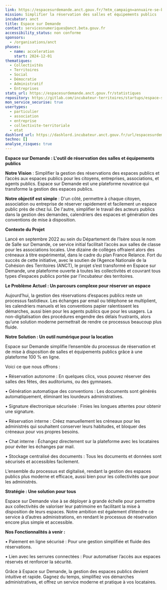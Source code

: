 ```yaml
---
link: https://espacesurdemande.anct.gouv.fr/?mtm_campaign=annuaire-se-beta&mtm_source=web&mtm_medium=beta-gouv
mission: Simplifier la réservation des salles et équipements publics
incubator: anct
title: Espace sur Demande
contact: servicesnumeriques@anct.beta.gouv.fr
accessibility_status: non conforme
sponsors:
  - /organisations/anct
phases:
  - name: acceleration
    start: 2024-12-01
thematiques:
  - Collectivités
  - Territoires
  - Social
  - Démocratie
  - Administratif
  - Entreprises
stats_url: https://espacesurdemande.anct.gouv.fr/statistiques
repository: https://gitlab.com/incubateur-territoires/startups/espace-sur-demande/application
mon_service_securise: true
usertypes:
  - particulier
  - association
  - entreprise
  - collectivite-territoriale
  - etat
dashlord_url: https://dashlord.incubateur.anct.gouv.fr/url/espacesurdemande-anct-gouv-fr/
techno: []
analyse_risques: true
---
```

**Espace sur Demande : L'outil de réservation des salles et équipements publics**

**Notre Vision** : Simplifier la gestion des réservations des espaces publics et l’accès aux espaces publics pour les citoyens, entreprises, associations, et agents publics.
Espace sur Demande est une plateforme novatrice qui transforme la gestion des espaces publics.

**Notre objectif est simple** : D'un côté, permettre à chaque citoyen, association ou entreprise de réserver rapidement et facilement un espace public près de chez lui. De l'autre, simplifier le travail des acteurs publics dans la gestion des demandes, calendriers des espaces et génération des conventions de mise à disposition. 


**Contexte du Projet**

Lancé en septembre 2022 au sein du Département de l’Isère sous le nom de Salle sur Demande, ce service initial facilitait l’accès aux salles de classe pour les associations locales. Une dizaine de collèges offraient alors des créneaux à titre expérimental, dans le cadre du plan France Relance. Fort du succès de cette initiative, avec le soutien de l’Agence Nationale de la Cohésion des Territoires (ANCT), le projet s’est transformé en Espace sur Demande, une plateforme ouverte à toutes les collectivités et couvrant tous types d’espaces publics portée par l’incubateur des territoires.

**Le Problème Actuel : Un parcours complexe pour réserver un espace**

Aujourd’hui, la gestion des réservations d’espaces publics reste un processus fastidieux. Les échanges par email ou téléphone se multiplient, les calendriers manuels et les conventions papier ralentissent les démarches, aussi bien pour les agents publics que pour les usagers. La non-digitalisation des procédures engendre des délais frustrants, alors qu’une solution moderne permettrait de rendre ce processus beaucoup plus fluide.

**Notre Solution : Un outil numérique pour la location**

Espace sur Demande simplifie l’ensemble du processus de réservation et de mise à disposition de salles et équipements publics grâce à une plateforme 100 % en ligne. 

Voici ce que nous offrons :

• Réservation autonome : En quelques clics, vous pouvez réserver des salles des fêtes, des auditoriums, ou des gymnases.

• Génération automatique des conventions : Les documents sont générés automatiquement, éliminant les lourdeurs administratives.

• Signature électronique sécurisée : Finies les longues attentes pour obtenir une signature.

• Réservation interne : Créez manuellement les créneaux pour les administrés qui souhaitent conserver leurs habitudes, et bloquer des créneaux pour vos propres besoins.

• Chat interne : Échangez directement sur la plateforme avec les locataires pour éviter les échanges par mail.

• Stockage centralisé des documents : Tous les documents et données sont sécurisés et accessibles facilement.

L’ensemble du processus est digitalisé, rendant la gestion des espaces publics plus moderne et efficace, aussi bien pour les collectivités que pour les administrés.

**Stratégie : Une solution pour tous**

Espace sur Demande vise à se déployer à grande échelle pour permettre aux collectivités de valoriser leur patrimoine en facilitant la mise à disposition de leurs espaces. Notre ambition est également d’étendre ce service à d’autres administrations, en rendant le processus de réservation encore plus simple et accessible.

**Nos Fonctionnalités à venir :** 

• Paiement en ligne sécurisé : Pour une gestion simplifiée et fluide des réservations.

• Lien avec les serrures connectées : Pour automatiser l’accès aux espaces réservés et renforcer la sécurité.

Grâce à Espace sur Demande, la gestion des espaces publics devient intuitive et rapide. Gagnez du temps, simplifiez vos démarches administratives, et offrez un service moderne et pratique à vos locataires.